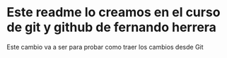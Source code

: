 # Este readme lo creamos en el curso de git y github de fernando herrera

Este cambio va a ser para probar como traer los cambios desde Git
